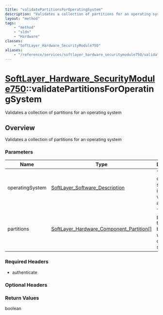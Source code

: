```yaml
---
title: "validatePartitionsForOperatingSystem"
description: "Validates a collection of partitions for an operating system"
layout: "method"
tags:
    - "method"
    - "sldn"
    - "Hardware"
classes:
    - "SoftLayer_Hardware_SecurityModule750"
aliases:
    - "/reference/services/softlayer_hardware_securitymodule750/validatePartitionsForOperatingSystem"
---
```

# [SoftLayer_Hardware_SecurityModule750](/reference/services/SoftLayer_Hardware_SecurityModule750)::validatePartitionsForOperatingSystem

Validates a collection of partitions for an operating system


## Overview 
Validates a collection of partitions for an operating system

### Parameters 
|Name | Type | Description |
| --- | --- | --- |
|operatingSystem| <a href='/reference/datatypes/SoftLayer_Software_Description'>SoftLayer_Software_Description </a>| The operating system that is to be verified against.|
|partitions| <a href='/reference/datatypes/SoftLayer_Hardware_Component_Partition'>SoftLayer_Hardware_Component_Partition[] </a>| The partitions that are to be used with the operating system.|


### Required Headers
* authenticate

### Optional Headers

### Return Values
boolean

